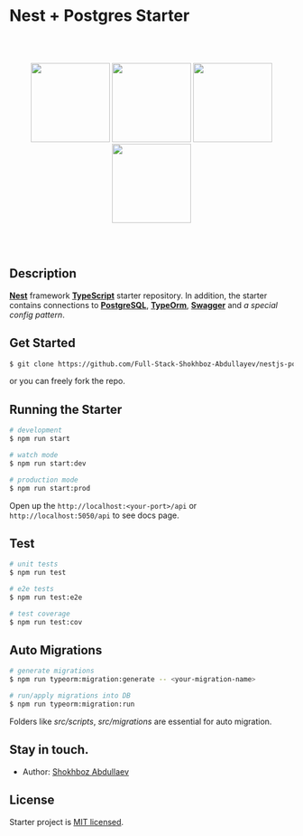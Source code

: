 
# Nest + Postgres Starter 

<br>
<br>
<p align="middle" float="left">
      <img  width="140px" src="https://www.vectorlogo.zone/logos/nestjs/nestjs-icon.svg"/>
      <img  width="140px" src="https://wiki.postgresql.org/images/a/a4/PostgreSQL_logo.3colors.svg"/>
      <img  width="140px" src="https://img.stackshare.io/service/7419/20165699.png"/>
      <img  width="140px" src="https://iconape.com/wp-content/files/kd/371533/svg/371533.svg"/>
</p>
<br>
<br>

## Description

__[Nest](https://github.com/nestjs/nest)__ framework __[TypeScript](https://www.typescriptlang.org/)__ starter repository. In addition, the starter contains connections to __[PostgreSQL](https://www.postgresql.org)__, __[TypeOrm](https://typeorm.io)__, __[Swagger](https://swagger.io)__ and _a special config pattern_.

## Get Started

```bash
$ git clone https://github.com/Full-Stack-Shokhboz-Abdullayev/nestjs-postgres-starter.git
```
or you can freely fork the repo.

## Running the Starter

```bash
# development
$ npm run start

# watch mode
$ npm run start:dev

# production mode
$ npm run start:prod
```

Open up the `http://localhost:<your-port>/api` or `http://localhost:5050/api` to see docs page.

## Test

```bash
# unit tests
$ npm run test

# e2e tests
$ npm run test:e2e

# test coverage
$ npm run test:cov
```

## Auto Migrations

```bash
# generate migrations
$ npm run typeorm:migration:generate -- <your-migration-name>

# run/apply migrations into DB
$ npm run typeorm:migration:run
```
Folders like _src/scripts_, _src/migrations_ are essential for auto migration.


## Stay in touch.

- Author: [Shokhboz Abdullaev](https://shox-pro.com)


## License

Starter project is [MIT licensed](LICENSE).
